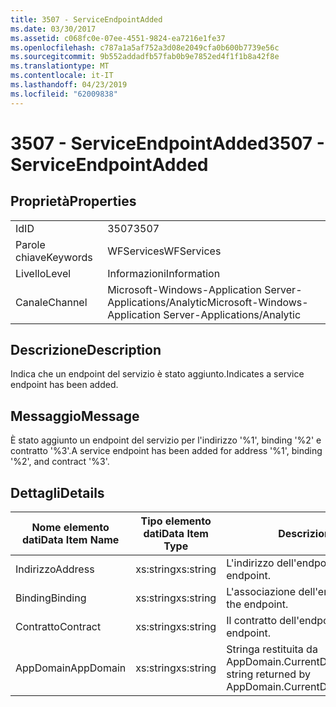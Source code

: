 ```yaml
---
title: 3507 - ServiceEndpointAdded
ms.date: 03/30/2017
ms.assetid: c068fc0e-07ee-4551-9824-ea7216e1fe37
ms.openlocfilehash: c787a1a5af752a3d08e2049cfa0b600b7739e56c
ms.sourcegitcommit: 9b552addadfb57fab0b9e7852ed4f1f1b8a42f8e
ms.translationtype: MT
ms.contentlocale: it-IT
ms.lasthandoff: 04/23/2019
ms.locfileid: "62009838"
---
```

# <a name="3507---serviceendpointadded"></a><span data-ttu-id="53d14-102">3507 - ServiceEndpointAdded</span><span class="sxs-lookup"><span data-stu-id="53d14-102">3507 - ServiceEndpointAdded</span></span>
## <a name="properties"></a><span data-ttu-id="53d14-103">Proprietà</span><span class="sxs-lookup"><span data-stu-id="53d14-103">Properties</span></span>  
  
|||  
|-|-|  
|<span data-ttu-id="53d14-104">Id</span><span class="sxs-lookup"><span data-stu-id="53d14-104">ID</span></span>|<span data-ttu-id="53d14-105">3507</span><span class="sxs-lookup"><span data-stu-id="53d14-105">3507</span></span>|  
|<span data-ttu-id="53d14-106">Parole chiave</span><span class="sxs-lookup"><span data-stu-id="53d14-106">Keywords</span></span>|<span data-ttu-id="53d14-107">WFServices</span><span class="sxs-lookup"><span data-stu-id="53d14-107">WFServices</span></span>|  
|<span data-ttu-id="53d14-108">Livello</span><span class="sxs-lookup"><span data-stu-id="53d14-108">Level</span></span>|<span data-ttu-id="53d14-109">Informazioni</span><span class="sxs-lookup"><span data-stu-id="53d14-109">Information</span></span>|  
|<span data-ttu-id="53d14-110">Canale</span><span class="sxs-lookup"><span data-stu-id="53d14-110">Channel</span></span>|<span data-ttu-id="53d14-111">Microsoft-Windows-Application Server-Applications/Analytic</span><span class="sxs-lookup"><span data-stu-id="53d14-111">Microsoft-Windows-Application Server-Applications/Analytic</span></span>|  
  
## <a name="description"></a><span data-ttu-id="53d14-112">Descrizione</span><span class="sxs-lookup"><span data-stu-id="53d14-112">Description</span></span>  
 <span data-ttu-id="53d14-113">Indica che un endpoint del servizio è stato aggiunto.</span><span class="sxs-lookup"><span data-stu-id="53d14-113">Indicates a service endpoint has been added.</span></span>  
  
## <a name="message"></a><span data-ttu-id="53d14-114">Messaggio</span><span class="sxs-lookup"><span data-stu-id="53d14-114">Message</span></span>  
 <span data-ttu-id="53d14-115">È stato aggiunto un endpoint del servizio per l'indirizzo '%1', binding '%2' e contratto '%3'.</span><span class="sxs-lookup"><span data-stu-id="53d14-115">A service endpoint has been added for address '%1', binding '%2', and contract '%3'.</span></span>  
  
## <a name="details"></a><span data-ttu-id="53d14-116">Dettagli</span><span class="sxs-lookup"><span data-stu-id="53d14-116">Details</span></span>  
  
|<span data-ttu-id="53d14-117">Nome elemento dati</span><span class="sxs-lookup"><span data-stu-id="53d14-117">Data Item Name</span></span>|<span data-ttu-id="53d14-118">Tipo elemento dati</span><span class="sxs-lookup"><span data-stu-id="53d14-118">Data Item Type</span></span>|<span data-ttu-id="53d14-119">Descrizione</span><span class="sxs-lookup"><span data-stu-id="53d14-119">Description</span></span>|  
|--------------------|--------------------|-----------------|  
|<span data-ttu-id="53d14-120">Indirizzo</span><span class="sxs-lookup"><span data-stu-id="53d14-120">Address</span></span>|<span data-ttu-id="53d14-121">xs:string</span><span class="sxs-lookup"><span data-stu-id="53d14-121">xs:string</span></span>|<span data-ttu-id="53d14-122">L'indirizzo dell'endpoint.</span><span class="sxs-lookup"><span data-stu-id="53d14-122">The address of the endpoint.</span></span>|  
|<span data-ttu-id="53d14-123">Binding</span><span class="sxs-lookup"><span data-stu-id="53d14-123">Binding</span></span>|<span data-ttu-id="53d14-124">xs:string</span><span class="sxs-lookup"><span data-stu-id="53d14-124">xs:string</span></span>|<span data-ttu-id="53d14-125">L'associazione dell'endpoint.</span><span class="sxs-lookup"><span data-stu-id="53d14-125">The binding of the endpoint.</span></span>|  
|<span data-ttu-id="53d14-126">Contratto</span><span class="sxs-lookup"><span data-stu-id="53d14-126">Contract</span></span>|<span data-ttu-id="53d14-127">xs:string</span><span class="sxs-lookup"><span data-stu-id="53d14-127">xs:string</span></span>|<span data-ttu-id="53d14-128">Il contratto dell'endpoint.</span><span class="sxs-lookup"><span data-stu-id="53d14-128">The contract of the endpoint.</span></span>|  
|<span data-ttu-id="53d14-129">AppDomain</span><span class="sxs-lookup"><span data-stu-id="53d14-129">AppDomain</span></span>|<span data-ttu-id="53d14-130">xs:string</span><span class="sxs-lookup"><span data-stu-id="53d14-130">xs:string</span></span>|<span data-ttu-id="53d14-131">Stringa restituita da AppDomain.CurrentDomain.FriendlyName.</span><span class="sxs-lookup"><span data-stu-id="53d14-131">The string returned by AppDomain.CurrentDomain.FriendlyName.</span></span>|
